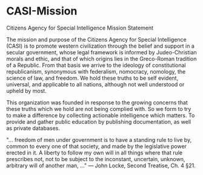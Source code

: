 # CASI-Mission
Citizens Agency for Special Intelligence
Mission Statement



   The mission and purpose of the Citizens Agency for Special Intelligence (CASI) is to promote western civilization through the belief and support in a secular government, whose legal framework is informed by Judeo-Christian morals and ethic, and that of which origins lies in the Greco-Roman tradition of a Republic. From that basis we arrive to the ideology of constitutional republicanism, synonymous with federalism, nomocracy, nomology, the science of law, and freedom. We hold these truths to be self evident, universal, and applicable to all nations, although not well understood or upheld by most. 


   This organization was founded in response to the growing concerns that these truths which we hold are not being complied with. So we form to try to make a difference by collecting actionable intelligence which matters. To provide and gather public education by publishing documentation, as well as private databases. 



"... freedom of men under government is to have a standing rule to live by, common to every one of that society, and made by the legislative power erected in it. A liberty to follow my own will in all things where that rule prescribes not, not to be subject to the inconstant, uncertain, unknown, arbitrary will of another man, ..."
— John Locke, Second Treatise, Ch. 4 §21.

   

